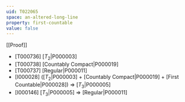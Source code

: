 ```yaml
---
uid: T022065
space: an-altered-long-line
property: first-countable
value: false
---
```

[[Proof]]

* [T000736] [$T_2$|P000003]
* [T000738] [Countably Compact|P000019]
* [T000737] [Regular|P000011]
* [I000028] ([$T_2$|P000003] + [Countably Compact|P000019] + [First Countable|P000028]) => [$T_3$|P000005]
* [I000146] [$T_3$|P000005] => [Regular|P000011]


